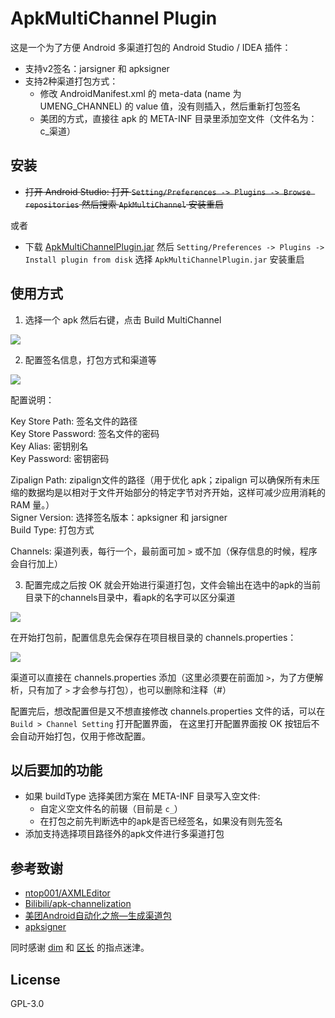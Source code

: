 # ApkMultiChannel Plugin

这是一个为了方便 Android 多渠道打包的 Android Studio / IDEA 插件：
- 支持v2签名：jarsigner 和 apksigner
- 支持2种渠道打包方式：
    - 修改 AndroidManifest.xml 的 meta-data (name 为 UMENG_CHANNEL) 的 value 值，没有则插入，然后重新打包签名
    - 美团的方式，直接往 apk 的 META-INF 目录里添加空文件（文件名为：c_渠道）

## 安装

- ~~打开 Android Studio: 打开 ```Setting/Preferences -> Plugins -> Browse repositories```
然后搜索 ```ApkMultiChannel``` 安装重启~~

或者

- 下载 [ApkMultiChannelPlugin.jar](https://plugins.jetbrains.com/idea/plugin/9369)
然后 ```Setting/Preferences -> Plugins -> Install plugin from disk``` 选择 ```ApkMultiChannelPlugin.jar``` 安装重启


## 使用方式

1. 选择一个 apk 然后右键，点击 Build MultiChannel

<img src="https://raw.githubusercontent.com/nukc/ApkMultiChannelPlugin/master/art/choose-apk.png">

2. 配置签名信息，打包方式和渠道等

<img src="https://raw.githubusercontent.com/nukc/ApkMultiChannelPlugin/master/art/setting.png">

配置说明：

Key Store Path: 签名文件的路径 <br/>
Key Store Password: 签名文件的密码 <br/>
Key Alias: 密钥别名 <br/>
Key Password: 密钥密码 <br/>

Zipalign Path: zipalign文件的路径（用于优化 apk；zipalign 可以确保所有未压缩的数据均是以相对于文件开始部分的特定字节对齐开始，这样可减少应用消耗的 RAM 量。）<br/>
Signer Version: 选择签名版本：apksigner 和 jarsigner <br/>
Build Type: 打包方式 <br/>

Channels: 渠道列表，每行一个，最前面可加 ```>``` 或不加（保存信息的时候，程序会自行加上）

3. 配置完成之后按 OK 就会开始进行渠道打包，文件会输出在选中的apk的当前目录下的channels目录中，看apk的名字可以区分渠道

<img src="https://raw.githubusercontent.com/nukc/ApkMultiChannelPlugin/master/art/output.png">

在开始打包前，配置信息先会保存在项目根目录的 channels.properties：

<img src="https://raw.githubusercontent.com/nukc/ApkMultiChannelPlugin/master/art/properties.png">

渠道可以直接在 channels.properties 添加（这里必须要在前面加 ```>```，为了方便解析，只有加了 ```>``` 才会参与打包），也可以删除和注释（#）

配置完后，想改配置但是又不想直接修改 channels.properties 文件的话，可以在 ```Build > Channel Setting``` 打开配置界面，
在这里打开配置界面按 OK 按钮后不会自动开始打包，仅用于修改配置。

## 以后要加的功能

- 如果 buildType 选择美团方案在 META-INF 目录写入空文件:
    - 自定义空文件名的前辍（目前是 ```c_```）
    - 在打包之前先判断选中的apk是否已经签名，如果没有则先签名
- 添加支持选择项目路径外的apk文件进行多渠道打包

## 参考致谢

- [ntop001/AXMLEditor](https://github.com/ntop001/AXMLEditor)
- [Bilibili/apk-channelization](https://github.com/Bilibili/apk-channelization)
- [美团Android自动化之旅—生成渠道包](http://tech.meituan.com/mt-apk-packaging.html)
- [apksigner](https://developer.android.com/studio/command-line/apksigner.html)

同时感谢 [dim](https://github.com/zzz40500) 和 [区长](https://github.com/lizhangqu) 的指点迷津。

## License

GPL-3.0